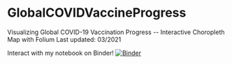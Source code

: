 # GlobalCOVIDVaccineProgress
Visualizing Global COVID-19 Vaccination Progress -- Interactive Choropleth Map with Folium
Last updated: 03/2021


Interact with my notebook on Binder! [![Binder](https://mybinder.org/badge_logo.svg)](https://mybinder.org/v2/gh/kendalldyke14/GlobalCOVIDVaccineProgress/HEAD?filepath=covid_vaccination_geo.ipynb)
